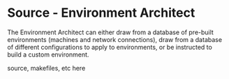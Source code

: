 # Source - Environment Architect

The Environment Architect can either draw from a database of pre-built environments (machines and network connections), draw from a database of different configurations to apply to environments, or be instructed to build a custom environment.

source, makefiles, etc here
